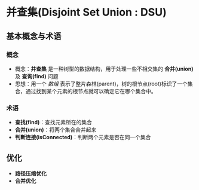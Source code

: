 # 并查集(Disjoint Set Union : DSU)

## 基本概念与术语
### 概念
- 概念：**并查集** 是一种树型的数据结构，用于处理一些不相交集的 **合并(union)** 及 **查询(find)** 问题
- 思想：用一个 *数组* 表示了整片森林(parent)，树的根节点(root)标识了一个集合，通过找到某个元素的根节点就可以确定它在哪个集合中。  
### 术语
- **查找(find)**：查找元素所在的集合
- **合并(union)**：将两个集合合并起来
- **判断连接(isConnected)**：判断两个元素是否在同一个集合

## 优化 
- **路径压缩优化**
- **合并优化**